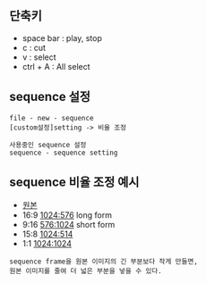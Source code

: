 ## 단축키
- space bar : play, stop
- c : cut
- v : select
- ctrl + A : All select

## sequence 설정
```
file - new - sequence
[custom설정]setting -> 비율 조정
```
```
사용중인 sequence 설정
sequence - sequence setting
```

## sequence 비율 조정 예시
- [원본](https://github.com/learnbook1103-design/toylearn_AI_multimedias/blob/main/quests/object/Whisk_0d38d24baf72b9fa9be4b1b1be325ff4dr.jpeg)
- 16:9 [1024:576](https://github.com/learnbook1103-design/toylearn_AI_multimedias/blob/main/quests/object/16_9%20%EB%B9%84%EC%9C%A8.png) long form
- 9:16 [576:1024](https://github.com/learnbook1103-design/toylearn_AI_multimedias/blob/main/quests/object/9_16ratio.png) short form
- 15:8 [1024:514](https://github.com/learnbook1103-design/toylearn_AI_multimedias/blob/main/quests/object/15_8%20ratio.png)
- 1:1 [1024:1024](https://github.com/learnbook1103-design/toylearn_AI_multimedias/blob/main/quests/object/1_1%EB%B9%84%EC%9C%A8.png)
```
sequence frame을 원본 이미지의 긴 부분보다 작게 만들면,
원본 이미지를 줄여 더 넓은 부분을 넣을 수 있다.
```